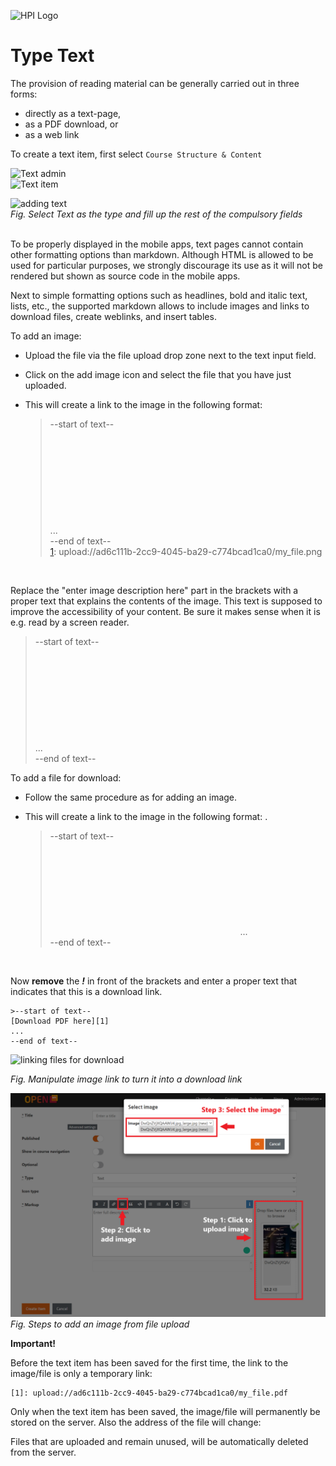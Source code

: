 ![HPI Logo](../../../img/HPI_Logo.png)

# Type Text

The provision of reading material can be generally carried out in three forms: 

 - directly as a text-page, 
 - as a PDF download, or 
 - as a web link

To create a text item, first select `Course Structure & Content`  

![Text admin](../../../img/course_admin_items/course_structure_content.png)  
![Text item](../../../img/features/itemtypes/survey_admin.png)

![adding text](../../../img/features/itemtypes/text_item1.png)  
*Fig. Select Text as the type and fill up the rest of the compulsory fields*  
<br>

To be properly displayed in the mobile apps, text pages cannot contain other formatting options than markdown.
Although HTML is allowed to be used for particular purposes, we strongly discourage its use as it will not be rendered but shown as source code in the mobile apps.
  
Next to simple formatting options such as headlines, bold and italic text, lists, etc., the supported markdown allows to include images and links to download files, create weblinks, and insert tables. 

To add an image:

- Upload the file via the file upload drop zone next to the text input field.
- Click on the add image icon and select the file that you have just uploaded.
- This will create a link to the image in the following format:  
  
    >--start of text--  
    ![enter image description here][1]  
    ...  
    --end of text--  
    [1]: upload://ad6c111b-2cc9-4045-ba29-c774bcad1ca0/my_file.png
    
<br>

Replace the "enter image description here" part in the brackets with a proper text that explains the contents of the image.
This text is supposed to improve the accessibility of your content. Be sure it makes sense when it is e.g. read by a screen reader.

 >--start of text--  
    ![This image shows a yellow submarine attacked by a giant octopus][1]  
    ...  
    --end of text--


To add a file for download:

- Follow the same procedure as for adding an image.
- This will create a link to the image in the following format: . 
  
    >--start of text--  
    ![enter image description here][1] 
    ...  
    --end of text--  
   
    [1]: upload://ad6c111b-2cc9-4045-ba29-c774bcad1ca0/my_file.pdf
    
<br>
 
Now **remove** the ***!*** in front of the brackets and enter a proper text that indicates that this is a download link.

    >--start of text--  
    [Download PDF here][1] 
    ...  
    --end of text--  


![linking files for download](../../../img/05/link_for_down.png)

*Fig. Manipulate image link to turn it into a download link*  

![add image](../../../img/courseadministration/courseproperties/text_item.png)  
*Fig. Steps to add an image from file upload*


**Important!**

Before the text item has been saved for the first time, the link to the image/file is only a temporary link:
   
    [1]: upload://ad6c111b-2cc9-4045-ba29-c774bcad1ca0/my_file.pdf
    
    
Only when the text item has been saved, the image/file will permanently be stored on the server. Also the address of the file will change:

 [1]: s3://openhpi-public/courses/2wqZ6yHfEotFJ01yZ2yIzC/rtfiles/1IKJQy66is0f3cefCpfe4q/my_file.pdf
 
Files that are uploaded and remain unused, will be automatically deleted from the server.
